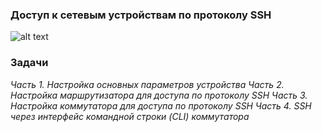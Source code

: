 ### Доступ к сетевым устройствам по протоколу SSH

![alt text](https://github.com/Eliminir/OTUSLABS/blob/Labs/LAB5/1.JPG)


 ### Задачи
 
*Часть 1. Настройка основных параметров устройства*
*Часть 2. Настройка маршрутизатора для доступа по протоколу SSH*
*Часть 3. Настройка коммутатора для доступа по протоколу SSH*
*Часть 4. SSH через интерфейс командной строки (CLI) коммутатора*
